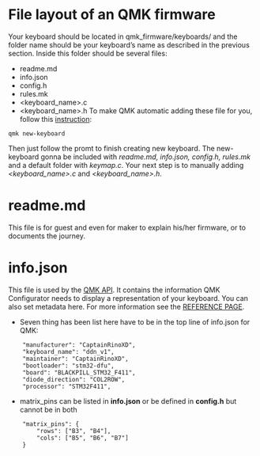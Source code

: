 # File layout of an QMK firmware
Your keyboard should be located in qmk_firmware/keyboards/ and the folder name should be your keyboard’s name as described in the previous section. Inside this folder should be several files:
* readme.md
* info.json
* config.h
* rules.mk
* <keyboard_name>.c
* <keyboard_name>.h
To make QMK automatic adding these file for you, follow this [instruction](https://docs.qmk.fm/#/cli_commands?id=qmk-new-keyboard):
```
qmk new-keyboard
```
Then just follow the promt to finish creating new keyboard. The new-keyboard gonna be included with _readme.md, info.json, config.h, rules.mk_ and a default folder with _keymap.c_. Your next step is to manually adding _<keyboard_name>.c_ and _<keyboard_name>.h_.
# readme.md
This file is for guest and even for maker to explain his/her firmware, or to documents the journey.
# info.json 
This file is used by the [QMK API](https://github.com/qmk/qmk_api). It contains the information QMK Configurator needs to display a representation of your keyboard. You can also set metadata here. For more information see the [REFERENCE PAGE](https://docs.qmk.fm/#/reference_info_json).
* Seven thing has been list here have to be in the top line of info.json for QMK:
```
    "manufacturer": "CaptainRinoXD",
    "keyboard_name": "ddn_v1",
    "maintainer": "CaptainRinoXD",
    "bootloader": "stm32-dfu",
	"board": "BLACKPILL_STM32_F411",
    "diode_direction": "COL2ROW",
    "processor": "STM32F411",
```
* matrix_pins can be listed in **info.json** or be defined in **config.h** but cannot be in both
```
    "matrix_pins": {
        "rows": ["B3", "B4"],
        "cols": ["B5", "B6", "B7"]
    }
```